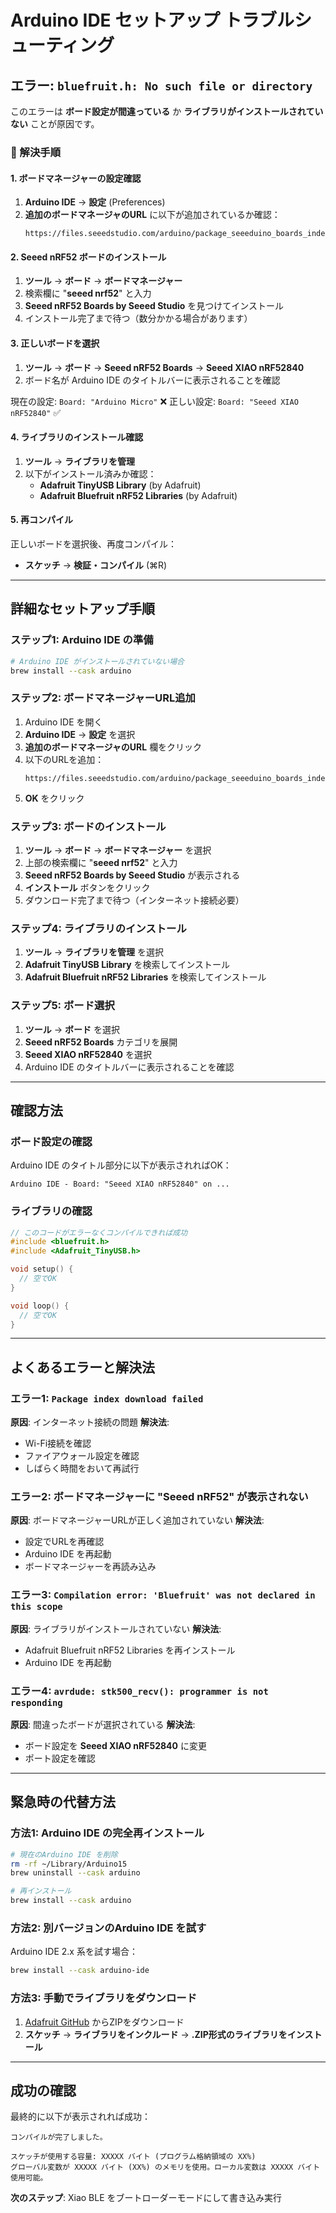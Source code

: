 # Arduino IDE セットアップ トラブルシューティング

## エラー: `bluefruit.h: No such file or directory`

このエラーは **ボード設定が間違っている** か **ライブラリがインストールされていない** ことが原因です。

### 🔧 解決手順

#### 1. ボードマネージャーの設定確認

1. **Arduino IDE** → **設定** (Preferences)
2. **追加のボードマネージャのURL** に以下が追加されているか確認：
   ```
   https://files.seeedstudio.com/arduino/package_seeeduino_boards_index.json
   ```

#### 2. Seeed nRF52 ボードのインストール

1. **ツール** → **ボード** → **ボードマネージャー**
2. 検索欄に "**seeed nrf52**" と入力
3. **Seeed nRF52 Boards by Seeed Studio** を見つけてインストール
4. インストール完了まで待つ（数分かかる場合があります）

#### 3. 正しいボードを選択

1. **ツール** → **ボード** → **Seeed nRF52 Boards** → **Seeed XIAO nRF52840**
2. ボード名が Arduino IDE のタイトルバーに表示されることを確認

現在の設定: `Board: "Arduino Micro"` ❌
正しい設定: `Board: "Seeed XIAO nRF52840"` ✅

#### 4. ライブラリのインストール確認

1. **ツール** → **ライブラリを管理**
2. 以下がインストール済みか確認：
   - **Adafruit TinyUSB Library** (by Adafruit)
   - **Adafruit Bluefruit nRF52 Libraries** (by Adafruit)

#### 5. 再コンパイル

正しいボードを選択後、再度コンパイル：
- **スケッチ** → **検証・コンパイル** (⌘R)

---

## 詳細なセットアップ手順

### ステップ1: Arduino IDE の準備

```bash
# Arduino IDE がインストールされていない場合
brew install --cask arduino
```

### ステップ2: ボードマネージャーURL追加

1. Arduino IDE を開く
2. **Arduino IDE** → **設定** を選択
3. **追加のボードマネージャのURL** 欄をクリック
4. 以下のURLを追加：
   ```
   https://files.seeedstudio.com/arduino/package_seeeduino_boards_index.json
   ```
5. **OK** をクリック

### ステップ3: ボードのインストール

1. **ツール** → **ボード** → **ボードマネージャー** を選択
2. 上部の検索欄に "**seeed nrf52**" と入力
3. **Seeed nRF52 Boards by Seeed Studio** が表示される
4. **インストール** ボタンをクリック
5. ダウンロード完了まで待つ（インターネット接続必要）

### ステップ4: ライブラリのインストール

1. **ツール** → **ライブラリを管理** を選択
2. **Adafruit TinyUSB Library** を検索してインストール
3. **Adafruit Bluefruit nRF52 Libraries** を検索してインストール

### ステップ5: ボード選択

1. **ツール** → **ボード** を選択
2. **Seeed nRF52 Boards** カテゴリを展開
3. **Seeed XIAO nRF52840** を選択
4. Arduino IDE のタイトルバーに表示されることを確認

---

## 確認方法

### ボード設定の確認
Arduino IDE のタイトル部分に以下が表示されればOK：
```
Arduino IDE - Board: "Seeed XIAO nRF52840" on ...
```

### ライブラリの確認
```cpp
// このコードがエラーなくコンパイルできれば成功
#include <bluefruit.h>
#include <Adafruit_TinyUSB.h>

void setup() {
  // 空でOK
}

void loop() {
  // 空でOK
}
```

---

## よくあるエラーと解決法

### エラー1: `Package index download failed`
**原因**: インターネット接続の問題
**解決法**:
- Wi-Fi接続を確認
- ファイアウォール設定を確認
- しばらく時間をおいて再試行

### エラー2: ボードマネージャーに "Seeed nRF52" が表示されない
**原因**: ボードマネージャーURLが正しく追加されていない
**解決法**:
- 設定でURLを再確認
- Arduino IDE を再起動
- ボードマネージャーを再読み込み

### エラー3: `Compilation error: 'Bluefruit' was not declared in this scope`
**原因**: ライブラリがインストールされていない
**解決法**:
- Adafruit Bluefruit nRF52 Libraries を再インストール
- Arduino IDE を再起動

### エラー4: `avrdude: stk500_recv(): programmer is not responding`
**原因**: 間違ったボードが選択されている
**解決法**:
- ボード設定を **Seeed XIAO nRF52840** に変更
- ポート設定を確認

---

## 緊急時の代替方法

### 方法1: Arduino IDE の完全再インストール
```bash
# 現在のArduino IDE を削除
rm -rf ~/Library/Arduino15
brew uninstall --cask arduino

# 再インストール
brew install --cask arduino
```

### 方法2: 別バージョンのArduino IDE を試す
Arduino IDE 2.x 系を試す場合：
```bash
brew install --cask arduino-ide
```

### 方法3: 手動でライブラリをダウンロード
1. [Adafruit GitHub](https://github.com/adafruit/Adafruit_nRF52_Arduino) からZIPをダウンロード
2. **スケッチ** → **ライブラリをインクルード** → **.ZIP形式のライブラリをインストール**

---

## 成功の確認

最終的に以下が表示されれば成功：

```
コンパイルが完了しました。

スケッチが使用する容量: XXXXX バイト (プログラム格納領域の XX%)
グローバル変数が XXXXX バイト (XX%) のメモリを使用。ローカル変数は XXXXX バイト使用可能。
```

**次のステップ**: Xiao BLE をブートローダーモードにして書き込み実行